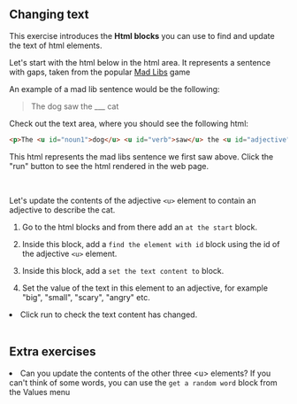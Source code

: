 ## Changing text

This exercise introduces the **Html blocks** you can use to find and update the text of html elements.

Let's start with the html below in the html area. It represents a sentence with gaps, taken from the popular [Mad Libs](https://en.wikipedia.org/wiki/Mad_Libs) game

An example of a mad lib sentence would be the following:

>  The dog saw the ___ cat


Check out the text area, where you should see the following html:

```html
<p>The <u id="noun1">dog</u> <u id="verb">saw</u> the <u id="adjective">___</u> <u id="noun2">cat</u></p>
```

This html represents the mad libs sentence we first saw above. Click the "run" button to see the html rendered in the web page. 

<br>

Let's update the contents of the adjective `<u>` element to contain an adjective to describe the cat.

1.  Go to the html blocks and from there add an `at the start` block.
      
2.  Inside this block, add a `find the element with id` block using the id of the adjective `<u>` element.
      
3.  Inside this block, add a `set the text content to` block.

4. Set the value of the text in this element to an adjective, for example "big", "small", "scary", "angry" etc. 

<li id="exercise_change_text_1"><span class="test-checkbox"></span>Click run to check the text content has changed.</li>

<br>

## Extra exercises

<li id="exercise_change_text_2"><span class="test-checkbox"></span>Can you update the contents of the other three &lt;u&gt; elements? If you can't think of some words, you can use the <code>get a random word</code> block from the Values menu</li>

<br>